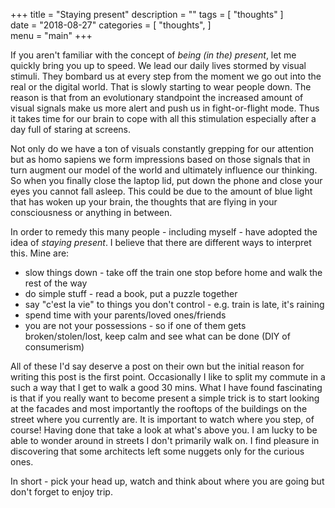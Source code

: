 +++
title = "Staying present"
description = ""
tags = [
   "thoughts"
]   
date = "2018-08-27"
categories = [
   "thoughts",
]   
menu = "main"
+++

If you aren't familiar with the concept of _being (in the) present_, let me quickly bring you up to speed. We lead our daily lives stormed by visual stimuli. They bombard us at every step from the moment we go out into the real or the digital world. That is slowly starting to wear people down. The reason is that from an evolutionary standpoint the increased amount of visual signals make us more alert and push us in fight-or-flight mode. Thus it takes time for our brain to cope with all this stimulation especially after a day full of staring at screens.

Not only do we have a ton of visuals constantly grepping for our attention but as homo sapiens we form impressions based on those signals that in turn augment our model of the world and ultimately influence our thinking. So when you finally close the laptop lid, put down the phone and close your eyes you cannot fall asleep. This could be due to the amount of blue light that has woken up your brain, the thoughts that are flying in your consciousness or anything in between.

In order to remedy this many people - including myself - have adopted the idea of _staying present_. I believe that there are different ways to interpret this. Mine are:

- slow things down - take off the train one stop before home and walk the rest of the way
- do simple stuff - read a book, put a puzzle together
- say "c'est la vie" to things you don't control - e.g. train is late, it's raining
- spend time with your parents/loved ones/friends
- you are not your possessions - so if one of them gets broken/stolen/lost, keep calm and see what can be done (DIY of consumerism)  
  
All of these I'd say deserve a post on their own but the initial reason for writing this post is the first point. Occasionally I like to split my commute in a such a way that I get to walk a good 30 mins. What I have found fascinating is that if you really want to become present a simple trick is to start looking at the facades and most importantly the rooftops of the buildings on the street where you currently are. It is important to watch where you step, of course! Having done that take a look at what's above you. I am lucky to be able to wonder around in streets I don't primarily walk on. I find pleasure in discovering that some architects left some nuggets only for the curious ones.

In short - pick your head up, watch and think about where you are going but don't forget to enjoy trip.